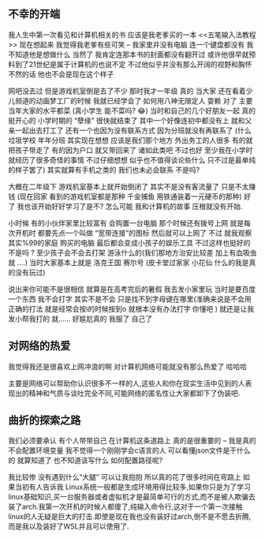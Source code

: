 

## 不幸的开端

我人生中第一次看见和计算机相关的书 应该是我老爹买的一本 <<五笔输入法教程>> 现在想起来 我觉得我老爹有些可笑 – 我家里并没有电脑 连一个键盘都没有 我不知道他是想做什么 当然了 我肯定连那本书的封面都没有翻开过 或许他很早就预料到了21世纪是属于计算机的也说不定 不过他似乎并没有那么开阔的视野和胸怀 不然的话 他也不会是现在这个样子

网吧没去过 但是游戏机室倒是去了不少 那时我才一年级 真的 当大家 还在看着少儿频道的动画梦工厂的时候 我就已经学会了 如何用八神无限定人 耍赖 对了 主要当年大家的水平都菜 (真小学生 能不菜吗? 😂)  当时和自己的几个好朋友一起 真的挺开心的 小学时期的 “孽缘” 很快就结束了 其中一个好像连初中都没有上 就和父亲一起出去打工了 还有一个也因为没有联系方式 因为分班就没有再联系了 (什么 垃圾学校 年年分班 其实现在想想 应该是我们那个地方 外出务工的人很多 有的就把孩子带走了 有的因为户口 就又带回来了 诸如此类吧 不过也好 至少我在小学时 就经历了很多奇怪的事情 不过仔细想想 似乎也不值得谈论些什么 只不过是最单纯的样子罢了) 其实就算有手机之类的 我们也未必会联系 不是吗?

大概在二年级下 游戏机室基本上就开始倒闭了 其实不是没有客流量了 只是不太赚钱 (现在回家 看到的游戏机室都是那种 千金捕鱼 用铁通装着一元硬币的那种) 好了 我也该开始好好学习了是不? 怎么可能 我和计算机的故事 压根就没有开始.

小时候 有的小伙伴家里比较富有 会购置一台电脑 那个时候还有拨号上网 就是每次开机时 都要先点一个叫做 “宽带连接”的图标 然后就可以上网了 不过 就我观察 其实%99的家庭 购买的电脑 最后都会变成小孩子的娱乐工具 不过这样也挺好的 不是吗 ? 至少孩子会不会去打架 游泳什么的(我们那地方治安比较差 加上有血吸虫 就 ….) 当时大家基本上就是 洛克王国 赛尔号 (皮卡堂过家家 小花仙 什么的我是真的没有玩过)

说出来你可能不是很相信 就算是在高考完后的暑假 我去发小家里玩 当时是要百度一个东西 我不会打字 其实不是不会 只是找不到字母键在哪里(准确来说是不会用正确的打法 就是经常会按i的时候按到o 就根本没有办法打字 你懂吧 ) 就还是让我发小帮我打的 就…… 好尴尬真的 我服了 自己了

## 对网络的热爱

我觉得我还是很喜欢上网冲浪的啊 对计算机网络可能就没有那么热爱了 哈哈哈 

主要是网络可以帮助你认识很多不一样的人,这些人和你在现实生活中见到的人表现出的精神和气质与谈吐完全不同,可能网络的匿名性让大家都卸下了伪装吧.

## 曲折的探索之路

我们必须要承认 有个人带带自己 在计算机这条道路上 真的是很重要的 – 我是真的不会配置环境变量 我不觉得一个刚刚学会c语言的人 可以看懂json文件是干什么的 就算知道了 也不知道该写什么 如何配置路径呢? 

我比较惨 没有遇到什么“大腿” 可以让我抱抱 所以真的花了很多时间在弯路上 如果当初有人告诉我 Linux系统一般都是生成环境用得比较多,如果你只是为了学习linux基础知识,买一台服务器或者虚拟机才是最简单可行的方式,而不是被人欺骗去装了arch.我第一次开机的时候人都傻了,纯输入命令行,这对于一个第一次接触linux的人无疑是巨大的打击.即使是现在我也没有装好过arch,倒不是不愿去折腾,而是我以及装好了WSL并且可以使用了.

